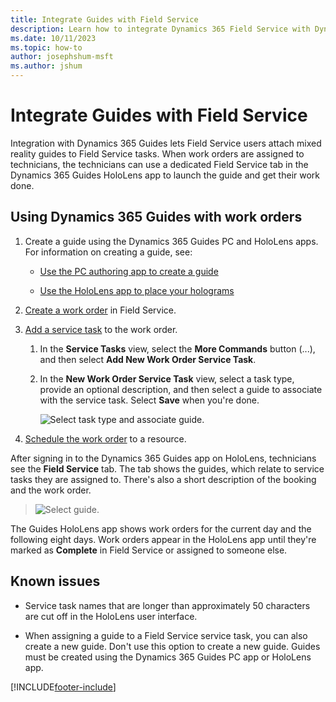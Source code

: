 ```yaml
---
title: Integrate Guides with Field Service
description: Learn how to integrate Dynamics 365 Field Service with Dynamics 365 Guides so technicians can follow a guide while addressing a work order.
ms.date: 10/11/2023
ms.topic: how-to
author: josephshum-msft
ms.author: jshum
---
```


# Integrate Guides with Field Service

Integration with Dynamics 365 Guides lets Field Service users attach mixed reality guides to Field Service tasks. When work orders are assigned to technicians, the technicians can use a dedicated Field Service tab in the Dynamics 365 Guides HoloLens app to launch the guide and get their work done.

<!-- How to add a guide to service task? FS and Guides on same env only prereq?-->

## Using Dynamics 365 Guides with work orders

1. Create a guide using the Dynamics 365 Guides PC and HoloLens apps. For information on creating a guide, see:
  
   - [Use the PC authoring app to create a guide](/dynamics365/mixed-reality/guides/pc-app-overview)

   - [Use the HoloLens app to place your holograms](/dynamics365/mixed-reality/guides/hololens-app-overview)

1. [Create a work order](create-work-order.md) in Field Service.

1. [Add a service task](set-up-service-task-types.md) to the work order. 

   1. In the **Service Tasks** view, select the **More Commands** button (...), and then select **Add New Work Order Service Task**.

   1. In the **New Work Order Service Task** view, select a task type, provide an optional description, and then select a guide to associate with the service task. Select **Save** when you're done.

      ![Select task type and associate guide.](media/new-work-order-options.PNG "Select task type and associate guide")

1. [Schedule the work order](schedule-work-order.md) to a resource.

After signing in to the Dynamics 365 Guides app on HoloLens, technicians see the **Field Service** tab. The tab shows the guides, which relate to service tasks they are assigned to. There's also a short description of the booking and the work order.

   > ![Select guide.](media/field-service-guides-integration-over.png "Select guide")

The Guides HoloLens app shows work orders for the current day and the following eight days. Work orders appear in the HoloLens app until they're marked as **Complete** in Field Service or assigned to someone else.

## Known issues

- Service task names that are longer than approximately 50 characters are cut off in the HoloLens user interface.

- When assigning a guide to a Field Service service task, you can also create a new guide. Don't use this option to create a new guide. Guides must be created using the Dynamics 365 Guides PC app or HoloLens app.

[!INCLUDE[footer-include](../includes/footer-banner.md)]
